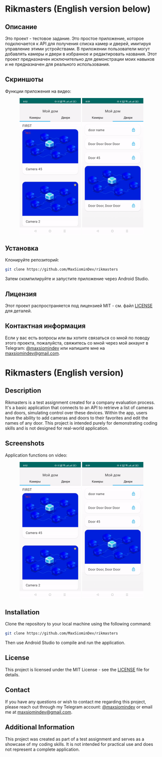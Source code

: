 # Rikmasters (English version below)

## Описание

Это проект - тестовое задание. Это простое приложение, которое подключается к API для получения списка камер и дверей, имитируя управление этими устройствами. В приложении пользователи могут добавлять камеры и двери в избранное и редактировать названия. Этот проект предназначен исключительно для демонстрации моих навыков и не предназначен для реального использования.

## Скриншоты

Функции приложения на видео:
<p align="center">
  <img src="/screenshots/cameras.gif" alt="Screenshot 1" width="40%" />
  <img src="/screenshots/doors.gif" alt="Screenshot 2" width="40%"/>
</p>

## Установка

Клонируйте репозиторий:

```bash
git clone https://github.com/MaxSiominDev/rikmasters
```
Затем скомпилируйте и запустите приложение через Android Studio.

## Лицензия

Этот проект распространяется под лицензией MIT - см. файл [LICENSE](LICENSE) для деталей.

## Контактная информация

Если у вас есть вопросы или вы хотите связаться со мной по поводу этого проекта, пожалуйста, свяжитесь со мной через мой аккаунт в Telegram: [@maxsiomindev](https://t.me/maxsiomindev/) или напишите мне на [maxsiomindev@gmail.com](mailto:maxsiomindev@gmail.com).

# Rikmasters (English version)

## Description

Rikmasters is a test assignment created for a company evaluation process. It's a basic application that connects to an API to retrieve a list of cameras and doors, simulating control over these devices. Within the app, users have the ability to add cameras and doors to their favorites and edit the names of any door. This project is intended purely for demonstrating coding skills and is not designed for real-world application.

## Screenshots

Application functions on video:
<p align="center">
  <img src="/screenshots/cameras.gif" alt="Screenshot 1" width="40%" />
  <img src="/screenshots/doors.gif" alt="Screenshot 2" width="40%"/>
</p>

## Installation

Clone the repository to your local machine using the following command:

```bash
git clone https://github.com/MaxSiominDev/rikmasters
```
Then use Android Studio to compile and run the application.

## License

This project is licensed under the MIT License - see the [LICENSE](LICENSE) file for details.

## Contact

If you have any questions or wish to contact me regarding this project, please reach out through my Telegram account: [@maxsiomindev](https://t.me/maxsiomindev/) or email me at [maxsiomindev@gmail.com](mailto:maxsiomindev@gmail.com).

## Additional Information

This project was created as part of a test assignment and serves as a showcase of my coding skills. It is not intended for practical use and does not represent a complete application.
